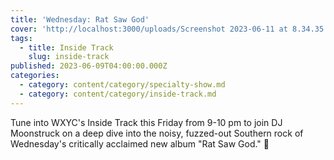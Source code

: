 ```yaml
---
title: 'Wednesday: Rat Saw God'
cover: 'http://localhost:3000/uploads/Screenshot 2023-06-11 at 8.34.35 p.m..png'
tags:
  - title: Inside Track
    slug: inside-track
published: 2023-06-09T04:00:00.000Z
categories:
  - category: content/category/specialty-show.md
  - category: content/category/inside-track.md
---
```


Tune into WXYC's Inside Track this Friday from 9-10 pm to join DJ Moonstruck on a deep dive into the noisy, fuzzed-out Southern rock of Wednesday's critically acclaimed new album "Rat Saw God." 🐀
